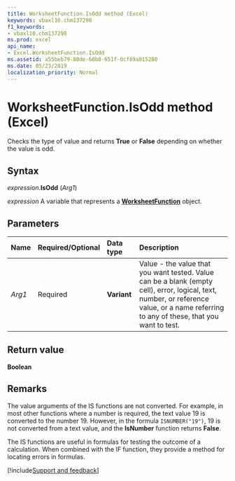 ```yaml
---
title: WorksheetFunction.IsOdd method (Excel)
keywords: vbaxl10.chm137298
f1_keywords:
- vbaxl10.chm137298
ms.prod: excel
api_name:
- Excel.WorksheetFunction.IsOdd
ms.assetid: a55beb79-80de-60b0-651f-0cf69a815280
ms.date: 05/23/2019
localization_priority: Normal
---
```



# WorksheetFunction.IsOdd method (Excel)

Checks the type of value and returns **True** or **False** depending on whether the value is odd.


## Syntax

_expression_.**IsOdd** (_Arg1_)

_expression_ A variable that represents a **[WorksheetFunction](Excel.WorksheetFunction.md)** object.


## Parameters

|Name|Required/Optional|Data type|Description|
|:-----|:-----|:-----|:-----|
| _Arg1_|Required| **Variant**|Value - the value that you want tested. Value can be a blank (empty cell), error, logical, text, number, or reference value, or a name referring to any of these, that you want to test.|

## Return value

**Boolean**


## Remarks

The value arguments of the IS functions are not converted. For example, in most other functions where a number is required, the text value 19 is converted to the number 19. However, in the formula `ISNUMBER("19")`, 19 is not converted from a text value, and the **IsNumber** function returns **False**.
    
The IS functions are useful in formulas for testing the outcome of a calculation. When combined with the IF function, they provide a method for locating errors in formulas.



[!include[Support and feedback](~/includes/feedback-boilerplate.md)]


